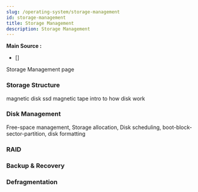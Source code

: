 ```yaml
---
slug: /operating-system/storage-management
id: storage-management
title: Storage Management
description: Storage Management
---
```


**Main Source :**

- [] 

Storage Management page

### Storage Structure

magnetic disk
ssd
magnetic tape
intro to how disk work

### Disk Management

Free-space management, Storage allocation, Disk scheduling, boot-block-sector-partition, disk formatting

### RAID

### Backup & Recovery

### Defragmentation
